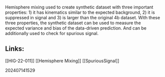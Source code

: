Hemisphere mixing used to create synthetic dataset with three important properties: 1) it has kinematics similar to the expected background,  2) it is suppressed in signal and 3) is larger than the original 4b dataset. With these three properties, the synthetic dataset can be used to measure the expected variance and bias of the data-driven prediction. And can be additionally used to check for spurious signal.



## Links: 
[[HIG-22-011]]
[[Hemisphere Mixing]]
[[SpuriousSignal]]


202407141529
